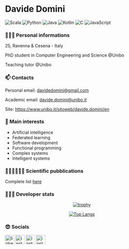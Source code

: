 # Davide Domini

![Scala](https://img.shields.io/badge/Scala-Fluent-green)
![Python](https://img.shields.io/badge/Python-Fluent-green)
![Java](https://img.shields.io/badge/Java-Fluent-green)
![Kotlin](https://img.shields.io/badge/Kotlin-Good-red)
![C](https://img.shields.io/badge/C-Good-red)
![JavaScript](https://img.shields.io/badge/JavaScript-Good-red)


### 🙋🏻‍♂️ Personal informations
25, Ravenna & Cesena - Italy

PhD student in Computer Engineering and Science @Unibo

Teaching tutor @Unibo


### 📫 Contacts
Personal email: davidedomini@gmail.com 

Academic email: davide.domini@unibo.it

Site: https://www.unibo.it/sitoweb/davide.domini/en


### 🌱 Main interests
- Artificial intelligence
- Federated learning
- Software development 
- Functional programming
- Complex systems
- Intelligent systems

### 🥼👨🏻‍💻🤟🏻 Scientific pubblications
Complete list [here](https://scholar.google.com/citations?user=H-yRqvgAAAAJ&hl=it&oi=ao)

### 👨🏻‍💻 Developer stats

<div align="center">
 
  [![trophy](https://github-profile-trophy.vercel.app/?username=davidedomini&theme=dracula&row=1)](https://github.com/ryo-ma/github-profile-trophy)
 
 [![Top Langs](https://github-readme-stats.vercel.app/api/top-langs/?username=davidedomini&hide=TLA,Assembly,Vue,css,javascript,ANTLR,lua&theme=discord_old_blurple&bg_color=135,0F2027,203A43,2C5364&layout=compact)](https://github.com/anuraghazra/github-readme-stats)
 
</div>

### 😎 Socials

<a href="https://www.linkedin.com/in/davide-domini-3b9625175/"><img src="https://www.vectorlogo.zone/logos/linkedin/linkedin-icon.svg" width="30px" alt="linkedin"></a>
<a href="https://instagram.com/_davidedomini?igshid=YmMyMTA2M2Y="><img src="https://www.vectorlogo.zone/logos/instagram/instagram-icon.svg" width="30px" alt="instagram"></a>
<a href="https://www.facebook.com/davide.domini.7"><img src="https://www.vectorlogo.zone/logos/facebook/facebook-icon.svg" width="30px" alt="instagram"></a>
<a href="https://twitter.com/domini_davide"><img src="https://www.vectorlogo.zone/logos/twitter/twitter-icon.svg" width="30px" alt="instagram"></a>

